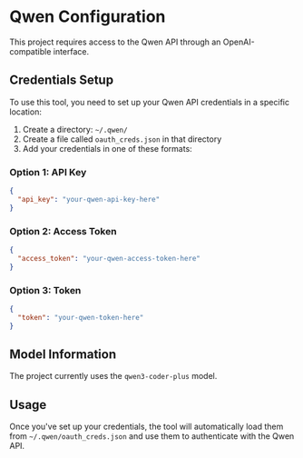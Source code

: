 # Qwen Configuration

This project requires access to the Qwen API through an OpenAI-compatible interface.

## Credentials Setup

To use this tool, you need to set up your Qwen API credentials in a specific location:

1. Create a directory: `~/.qwen/`
2. Create a file called `oauth_creds.json` in that directory
3. Add your credentials in one of these formats:

### Option 1: API Key
```json
{
  "api_key": "your-qwen-api-key-here"
}
```

### Option 2: Access Token
```json
{
  "access_token": "your-qwen-access-token-here"
}
```

### Option 3: Token
```json
{
  "token": "your-qwen-token-here"
}
```

## Model Information

The project currently uses the `qwen3-coder-plus` model.

## Usage

Once you've set up your credentials, the tool will automatically load them from `~/.qwen/oauth_creds.json` and use them to authenticate with the Qwen API.